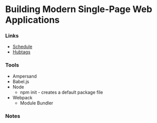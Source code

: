 # Building Modern Single-Page Web Applications

### Links
- [Schedule](https://github.com/HenrikJoreteg/masters)
- [Hubtags](https://github.com/henrikjoreteg/hubtags.com)

### Tools
- Ampersand
- Babel.js
- Node
  - npm init - creates a default package file
- Webpack
  - Module Bundler

### Notes
